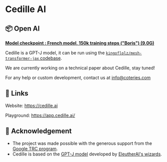 # Cedille AI

## 📦 Open AI

**[Model checkpoint : French model, 150k training steps ("Boris") (9.0G)](https://storage.googleapis.com/cedille-public/models/boris/step_150000.tar.gz)**

Cedille is a GPT-J model, it can be run using the [`kingoflolz/mesh-transformer-jax` codebase](https://github.com/kingoflolz/mesh-transformer-jax).

We are currently working on a technical paper about Cedille, stay tuned!

For any help or custom development, contact us at info@coteries.com

## 🔗 Links

Website: https://cedille.ai

Playground: https://app.cedille.ai/

## 🙏 Acknowledgement

* The project was made possible with the generous support from the [Google TRC program](https://sites.research.google/trc/about/).
* Cedille is based on the [GPT-J model](https://github.com/kingoflolz/mesh-transformer-jax) developed by [EleutherAI's wizards](https://www.eleuther.ai/).
